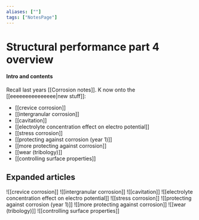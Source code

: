 ```yaml
---
aliases: [""]
tags: ["NotesPage"]
---
```


# Structural performance part 4 overview

#### Intro and contents
Recall last years [[Corrosion notes]]. K now onto the [[eeeeeeeeeeeeeee|new stuff]]:
- [[crevice corrosion]]
- [[intergranular corrosion]]
- [[cavitation]]
- [[electrolyte concentration effect on electro potential]]
- [[stress corrosion]] 
- [[protecting against corrosion (year 1)]]
- [[more protecting against corrosion]]
- [[wear (tribology)]]
- [[controlling surface properties]]


## Expanded articles
![[crevice corrosion]]
![[intergranular corrosion]]
![[cavitation]]
![[electrolyte concentration effect on electro potential]]
![[stress corrosion]] 
![[protecting against corrosion (year 1)]]
![[more protecting against corrosion]]
![[wear (tribology)]]
![[controlling surface properties]]

